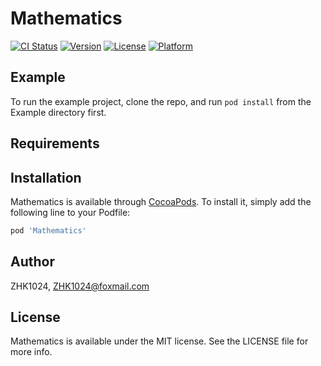 # Mathematics

[![CI Status](https://img.shields.io/travis/ZHK1024/Mathematics.svg?style=flat)](https://travis-ci.org/ZHK1024/Mathematics)
[![Version](https://img.shields.io/cocoapods/v/Mathematics.svg?style=flat)](https://cocoapods.org/pods/Mathematics)
[![License](https://img.shields.io/cocoapods/l/Mathematics.svg?style=flat)](https://cocoapods.org/pods/Mathematics)
[![Platform](https://img.shields.io/cocoapods/p/Mathematics.svg?style=flat)](https://cocoapods.org/pods/Mathematics)

## Example

To run the example project, clone the repo, and run `pod install` from the Example directory first.

## Requirements

## Installation

Mathematics is available through [CocoaPods](https://cocoapods.org). To install
it, simply add the following line to your Podfile:

```ruby
pod 'Mathematics'
```

## Author

ZHK1024, ZHK1024@foxmail.com

## License

Mathematics is available under the MIT license. See the LICENSE file for more info.
